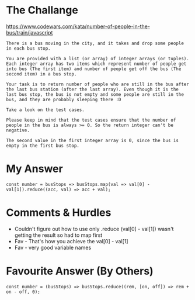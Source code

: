 # The Challange

https://www.codewars.com/kata/number-of-people-in-the-bus/train/javascript

```
There is a bus moving in the city, and it takes and drop some people in each bus stop.

You are provided with a list (or array) of integer arrays (or tuples). Each integer array has two items which represent number of people get into bus (The first item) and number of people get off the bus (The second item) in a bus stop.

Your task is to return number of people who are still in the bus after the last bus station (after the last array). Even though it is the last bus stop, the bus is not empty and some people are still in the bus, and they are probably sleeping there :D

Take a look on the test cases.

Please keep in mind that the test cases ensure that the number of people in the bus is always >= 0. So the return integer can't be negative.

The second value in the first integer array is 0, since the bus is empty in the first bus stop.
```

# My Answer

```
const number = busStops => busStops.map(val => val[0] - val[1]).reduce((acc, val) => acc + val);
```

# Comments & Hurdles

* Couldn't figure out how to use only .reduce (val[0] - val[1]) wasn't getting the result so had to map first
* Fav - That's how you achieve the val[0] - val[1]
* Fav - very good variable names

# Favourite Answer (By Others)
```
const number = (busStops) => busStops.reduce((rem, [on, off]) => rem + on - off, 0);
```